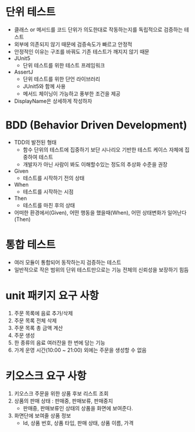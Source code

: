 # 단위 테스트
- 클래스 or 메서드를 코드 단위가 의도한대로 작동하는지를 독립적으로 검증하는 테스트
- 외부에 의존되지 않기 때문에 검증속도가 빠르고 안정적
- 안정적인 이유는 구조를 바꿔도 기존 테스트가 깨지지 않기 때문
- JUnit5
    - 단위 테스트를 위한 테스트 프레임워크
- AssertJ
    - 단위 테스트를 위한 단언 라이브러리
    - JUnit5와 함께 사용
    - 메서드 체이닝이 가능하고 풍부한 조건을 제공
- DisplayName은 상세하게 작성하자

# BDD (Behavior Driven Development)
- TDD의 발전된 형태
  - 함수 단위의 테스트에 집중하기 보단 시나리오 기반한 테스트 케이스 자체에 집중하여 테스트
  - 개발자가 아닌 사람이 봐도 이해할수있는 정도의 추상화 수준을 권장
- Given
    - 테스트를 시작하기 전의 상태
- When
    - 테스트를 시작하는 시점
- Then
    - 테스트를 마친 후의 상태
- 어떠한 환경에서(Given), 어떤 행동을 했을때(When), 어떤 상태변화가 일어난다(Then)

# 통합 테스트
- 여러 모듈이 통합되어 동작하는지 검증하는 테스트
- 일반적으로 작은 범위의 단위 테스트만으로는 기능 전체의 신뢰성을 보장하기 힘듬


# unit 패키지 요구 사항
1. 주문 목록에 음료 추가/삭제
2. 주문 목록 전체 삭제
3. 주문 목록 총 금액 계산
4. 주문 생성
5. 한 종류의 음료 여러잔을 한 번에 담는 기능
6. 가게 운영 시간(10:00 ~ 21:00) 외에는 주문을 생성할 수 없음

# 키오스크 요구 사항
1. 키오스크 주문을 위한 상품 후보 리스트 조회
2. 상품의 판매 상태 : 판매중, 판매보류, 판매중지
    - 판매중, 판매보류인 상태의 상품을 화면에 보여준다.
3. 화면단에 보여줄 상품 정보 
    - Id, 상품 번호, 상품 타입, 판매 상태, 상품 이름, 가격
